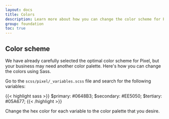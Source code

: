 ```yaml
---
layout: docs
title: Colors
description: Learn more about how you can change the color scheme for Pixel Bootstrap UI Kit
group: foundation
toc: true
---
```


## Color scheme

We have already carefully selected the optimal color scheme for Pixel, but your business may need another color palette. Here's how you can change the colors using Sass.

Go to the `scss/pixel/_variables.scss` file and search for the following variables:

{{< highlight sass >}}
$primary: #0648B3;
$secondary: #EE5050;
$tertiary: #05A677;
{{< /highlight >}}

Change the hex color for each variable to the color palette that you desire.